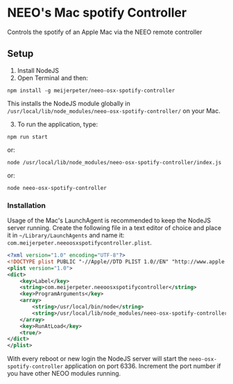 # NEEO's Mac spotify Controller
Controls the spotify of an Apple Mac via the NEEO remote controller

## Setup

1. Install NodeJS
2. Open Terminal and then:

`npm install -g meijerpeter/neeo-osx-spotify-controller`

This installs the NodeJS module globally in `/usr/local/lib/node_modules/neeo-osx-spotify-controller/` on your Mac.

3. To run the application, type:

`npm run start`

or:

`node /usr/local/lib/node_modules/neeo-osx-spotify-controller/index.js`

or:

`node neeo-osx-spotify-controller`

### Installation

Usage of the Mac's LaunchAgent is recommended to keep the NodeJS server running. Create the following file in a text editor of choice and place it in `~/Library/LaunchAgents` and name it: `com.meijerpeter.neeoosxspotifycontroller.plist`.

```xml
<?xml version="1.0" encoding="UTF-8"?>
<!DOCTYPE plist PUBLIC "-//Apple//DTD PLIST 1.0//EN" "http://www.apple.com/DTDs/PropertyList-1.0.dtd">
<plist version="1.0">
<dict>
	<key>Label</key>
	<string>com.meijerpeter.neeoosxspotifycontroller</string>
	<key>ProgramArguments</key>
	<array>
		<string>/usr/local/bin/node</string>
		<string>/usr/local/lib/node_modules/neeo-osx-spotify-controller/index.js< 6336/string>
	</array>
	<key>RunAtLoad</key>
	<true/>
</dict>
</plist>
```

With every reboot or new login the NodeJS server will start the `neeo-osx-spotify-controller` application on port 6336. Increment the port number if you have other NEOO modules running.
